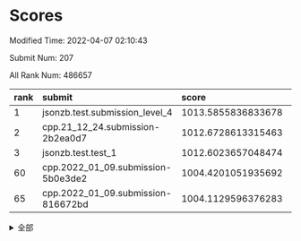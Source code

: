 # Scores

Modified Time: 2022-04-07 02:10:43

Submit Num: 207

All Rank Num: 486657

| rank |               submit               |       score        |       sigma        | pk_num |
| :--- | :--------------------------------- | :----------------- | :----------------- | :----- |
| 1    | jsonzb.test.submission_level_4     | 1013.5855836833678 | 0.792804268987958  | 9404   |
| 2    | cpp.21_12_24.submission-2b2ea0d7   | 1012.6728613315463 | 0.8138538977603873 | 9406   |
| 3    | jsonzb.test.test_1                 | 1012.6023657048474 | 0.8058625660862481 | 9405   |
| 60   | cpp.2022_01_09.submission-5b0e3de2 | 1004.4201051935692 | 0.7159723536106026 | 9407   |
| 65   | cpp.2022_01_09.submission-816672bd | 1004.1129596376283 | 0.7114304773595383 | 9403   |


<details>
<summary>全部</summary>

| rank |                 submit                 |       score        |       sigma        | pk_num |
| :--- | :------------------------------------- | :----------------- | :----------------- | :----- |
| 1    | jsonzb.test.submission_level_4         | 1013.5855836833678 | 0.792804268987958  | 9404   |
| 2    | cpp.21_12_24.submission-2b2ea0d7       | 1012.6728613315463 | 0.8138538977603873 | 9406   |
| 3    | jsonzb.test.test_1                     | 1012.6023657048474 | 0.8058625660862481 | 9405   |
| 4    | gobigger.level_3.submission_level_3_39 | 1011.4463276923119 | 0.749033320717534  | 9404   |
| 5    | gobigger.level_3.submission_level_3_23 | 1011.2901817216043 | 0.7554586015189226 | 9404   |
| 6    | gobigger.level_3.submission_level_3_47 | 1011.2345032483316 | 0.77349392893971   | 9401   |
| 7    | gobigger.level_3.submission_level_3_38 | 1011.1477303781287 | 0.7651280635101111 | 9401   |
| 8    | gobigger.level_3.submission_level_3_37 | 1011.1107217129055 | 0.751749889086856  | 9403   |
| 9    | gobigger.level_3.submission_level_3_30 | 1010.8845177754567 | 0.7722146788777816 | 9406   |
| 10   | gobigger.level_3.submission_level_3_25 | 1010.7466898653954 | 0.7536065461602862 | 9401   |
| 11   | gobigger.level_3.submission_level_3_7  | 1010.636689538088  | 0.7790619045619585 | 9408   |
| 12   | gobigger.level_3.submission_level_3_36 | 1010.5812239157842 | 0.7359671565397088 | 9408   |
| 13   | gobigger.level_3.submission_level_3_8  | 1010.5720934618417 | 0.7566096062344859 | 9404   |
| 14   | gobigger.level_3.submission_level_3_18 | 1010.5450205386351 | 0.7458458143201845 | 9408   |
| 15   | gobigger.level_3.submission_level_3_2  | 1010.5142926743777 | 0.7565237791982823 | 9406   |
| 16   | gobigger.level_3.submission_level_3_10 | 1010.5043902345768 | 0.7609663420373806 | 9409   |
| 17   | gobigger.level_3.submission_level_3_48 | 1010.4248526352745 | 0.7600727735088959 | 9405   |
| 18   | gobigger.level_3.submission_level_3_1  | 1010.3936692907794 | 0.7407360445680914 | 9405   |
| 19   | gobigger.level_3.submission_level_3_35 | 1010.3791728502291 | 0.7465247453594395 | 9402   |
| 20   | gobigger.level_3.submission_level_3_43 | 1010.3125789452235 | 0.7861084235955388 | 9405   |
| 21   | gobigger.level_3.submission_level_3_15 | 1010.1871720793314 | 0.7539436027541289 | 9409   |
| 22   | gobigger.level_3.submission_level_3_44 | 1010.1051644035359 | 0.7550914481003778 | 9409   |
| 23   | gobigger.level_3.submission_level_3_28 | 1010.1026465229539 | 0.757570168878014  | 9407   |
| 24   | gobigger.level_3.submission_level_3_26 | 1010.0968695577959 | 0.762848275277724  | 9405   |
| 25   | gobigger.level_3.submission_level_3_22 | 1010.0740023814343 | 0.742874762367759  | 9402   |
| 26   | gobigger.level_3.submission_level_3_42 | 1010.0403302697163 | 0.7610938275466181 | 9405   |
| 27   | gobigger.level_3.submission_level_3_17 | 1010.0115033780531 | 0.749196043693807  | 9403   |
| 28   | gobigger.level_3.submission_level_3_9  | 1009.9670653057966 | 0.7589186352923427 | 9407   |
| 29   | gobigger.level_3.submission_level_3_29 | 1009.9333872487485 | 0.7699410691756728 | 9412   |
| 30   | gobigger.level_3.submission_level_3_32 | 1009.9191162094129 | 0.752432363229438  | 9399   |
| 31   | gobigger.level_3.submission_level_3_11 | 1009.8991068758747 | 0.7691149318631139 | 9403   |
| 32   | gobigger.level_3.submission_level_3_24 | 1009.8941173950591 | 0.7473186258896599 | 9405   |
| 33   | gobigger.level_3.submission_level_3_4  | 1009.797029341527  | 0.7301184409123471 | 9403   |
| 34   | gobigger.level_3.submission_level_3_12 | 1009.7490773906179 | 0.7548022943045561 | 9401   |
| 35   | gobigger.level_3.submission_level_3_19 | 1009.730292521523  | 0.7582693903999028 | 9402   |
| 36   | gobigger.level_3.submission_level_3_45 | 1009.7287420306952 | 0.7601892914369753 | 9408   |
| 37   | gobigger.level_3.submission_level_3_27 | 1009.7227909372759 | 0.7284624716459327 | 9401   |
| 38   | gobigger.level_3.submission_level_3_5  | 1009.5746741723052 | 0.7714324415476256 | 9406   |
| 39   | gobigger.level_3.submission_level_3_6  | 1009.5472814897844 | 0.7507253539821725 | 9406   |
| 40   | gobigger.level_3.submission_level_3_34 | 1009.4716860374074 | 0.7377760051541752 | 9402   |
| 41   | gobigger.level_3.submission_level_3_3  | 1009.3715337560506 | 0.7447083611675148 | 9404   |
| 42   | gobigger.level_3.submission_level_3_41 | 1009.3391637882742 | 0.7414083238872771 | 9406   |
| 43   | gobigger.level_3.submission_level_3_46 | 1009.3136468930378 | 0.745653260760231  | 9401   |
| 44   | gobigger.level_3.submission_level_3_13 | 1009.2881996589368 | 0.7509531526624792 | 9401   |
| 45   | gobigger.level_3.submission_level_3_40 | 1009.2205291378976 | 0.7551843867935313 | 9407   |
| 46   | gobigger.level_3.submission_level_3_31 | 1009.2124840824171 | 0.745277142698267  | 9407   |
| 47   | gobigger.level_3.submission_level_3_33 | 1009.201824115494  | 0.7469185832173483 | 9400   |
| 48   | gobigger.level_3.submission_level_3_0  | 1009.1986705593222 | 0.7572487332132887 | 9403   |
| 49   | gobigger.level_3.submission_level_3_14 | 1009.1002282000488 | 0.7549399474883084 | 9406   |
| 50   | gobigger.level_3.submission_level_3_21 | 1009.0350247875293 | 0.7555142582443862 | 9407   |
| 51   | gobigger.level_3.submission_level_3_49 | 1008.8273279406689 | 0.7391994633962924 | 9404   |
| 52   | gobigger.level_3.submission_level_3_20 | 1008.6140497661582 | 0.7590145060299102 | 9404   |
| 53   | gobigger.level_3.submission_level_3_16 | 1008.6082924836596 | 0.7406013163026076 | 9406   |
| 54   | gobigger.level_1.submission_level_1_43 | 1005.219130859988  | 0.7221326050323795 | 9411   |
| 55   | gobigger.level_1.submission_level_1_29 | 1004.6814838957754 | 0.7238952269861271 | 9403   |
| 56   | gobigger.level_1.submission_level_1_19 | 1004.6518909162392 | 0.7138910154938456 | 9407   |
| 57   | gobigger.level_1.submission_level_1_35 | 1004.5927476870394 | 0.7344768562933822 | 9400   |
| 58   | gobigger.level_1.submission_level_1_23 | 1004.4884986805059 | 0.7127540786576857 | 9407   |
| 59   | gobigger.level_1.submission_level_1_45 | 1004.4566794299658 | 0.7085837417507937 | 9403   |
| 60   | cpp.2022_01_09.submission-5b0e3de2     | 1004.4201051935692 | 0.7159723536106026 | 9407   |
| 61   | gobigger.level_1.submission_level_1_15 | 1004.2711561968148 | 0.7086619727365264 | 9398   |
| 62   | gobigger.level_1.submission_level_1_17 | 1004.1864404957224 | 0.7183016311776017 | 9406   |
| 63   | gobigger.level_1.submission_level_1_4  | 1004.1449473237924 | 0.72895787530222   | 9408   |
| 64   | gobigger.level_1.submission_level_1_37 | 1004.123507071303  | 0.7193350972384029 | 9401   |
| 65   | cpp.2022_01_09.submission-816672bd     | 1004.1129596376283 | 0.7114304773595383 | 9403   |
| 66   | gobigger.level_1.submission_level_1_40 | 1004.080639529933  | 0.715376294176294  | 9400   |
| 67   | gobigger.level_1.submission_level_1_49 | 1003.9732394426771 | 0.7295306779778253 | 9404   |
| 68   | gobigger.level_1.submission_level_1_47 | 1003.9512767657475 | 0.7089841329447586 | 9405   |
| 69   | gobigger.level_1.submission_level_1_12 | 1003.8704335245257 | 0.7163328034270564 | 9405   |
| 70   | gobigger.level_1.submission_level_1_30 | 1003.8684317996165 | 0.7250007313019904 | 9401   |
| 71   | gobigger.level_1.submission_level_1_25 | 1003.7849622834914 | 0.7166528967980058 | 9402   |
| 72   | gobigger.level_1.submission_level_1_10 | 1003.741727974717  | 0.7258220435724936 | 9409   |
| 73   | gobigger.level_1.submission_level_1_42 | 1003.679724370735  | 0.7111894416571714 | 9406   |
| 74   | gobigger.level_1.submission_level_1_2  | 1003.6675393738477 | 0.7231970582284318 | 9405   |
| 75   | gobigger.level_1.submission_level_1_7  | 1003.5945712688859 | 0.7223397363345617 | 9404   |
| 76   | gobigger.level_1.submission_level_1_3  | 1003.4872724708932 | 0.7193234012582754 | 9404   |
| 77   | gobigger.level_1.submission_level_1_33 | 1003.4058350407253 | 0.7100209439920915 | 9404   |
| 78   | gobigger.level_1.submission_level_1_38 | 1003.3595050361843 | 0.7199675536471496 | 9408   |
| 79   | gobigger.level_1.submission_level_1_36 | 1003.3390735382218 | 0.7231426027295879 | 9408   |
| 80   | gobigger.level_1.submission_level_1_27 | 1003.3035171883641 | 0.717766610566915  | 9400   |
| 81   | gobigger.level_1.submission_level_1_26 | 1003.3024019130911 | 0.7213282575544768 | 9399   |
| 82   | gobigger.level_1.submission_level_1_0  | 1003.2950973436248 | 0.7362654134168054 | 9404   |
| 83   | gobigger.level_1.submission_level_1_44 | 1003.2848228024992 | 0.7081185693212414 | 9397   |
| 84   | gobigger.level_1.submission_level_1_16 | 1003.0413275868018 | 0.7144454386074848 | 9403   |
| 85   | gobigger.level_1.submission_level_1_39 | 1003.0154921927306 | 0.7189285934987988 | 9397   |
| 86   | gobigger.level_1.submission_level_1_5  | 1003.0124871725858 | 0.7164296088926149 | 9407   |
| 87   | gobigger.level_1.submission_level_1_32 | 1002.9934518267814 | 0.7222959886032649 | 9413   |
| 88   | gobigger.level_1.submission_level_1_28 | 1002.9778320573001 | 0.7241406666165627 | 9406   |
| 89   | gobigger.level_1.submission_level_1_46 | 1002.9336969716366 | 0.7194320147110116 | 9403   |
| 90   | gobigger.level_1.submission_level_1_41 | 1002.8280933146044 | 0.7196809142385067 | 9406   |
| 91   | gobigger.level_1.submission_level_1_1  | 1002.8027186000787 | 0.7180456104810674 | 9402   |
| 92   | gobigger.level_1.submission_level_1_20 | 1002.6841343237439 | 0.7021118221324848 | 9402   |
| 93   | gobigger.level_1.submission_level_1_13 | 1002.6834186553764 | 0.711726906669558  | 9403   |
| 94   | gobigger.level_1.submission_level_1_34 | 1002.6750588590036 | 0.7249182259248905 | 9410   |
| 95   | gobigger.level_1.submission_level_1_22 | 1002.6441769971141 | 0.72209701432546   | 9401   |
| 96   | gobigger.level_1.submission_level_1_14 | 1002.5752138726582 | 0.711014201173326  | 9398   |
| 97   | gobigger.level_1.submission_level_1_48 | 1002.4877497869244 | 0.712088352891663  | 9404   |
| 98   | gobigger.level_1.submission_level_1_18 | 1002.4431109323808 | 0.7176469516669893 | 9405   |
| 99   | gobigger.level_1.submission_level_1_11 | 1002.3372504777293 | 0.7091849639976928 | 9399   |
| 100  | gobigger.level_1.submission_level_1_21 | 1002.2029770659915 | 0.7177021604477948 | 9399   |
| 101  | gobigger.level_1.submission_level_1_9  | 1002.2013206258083 | 0.7063237501891289 | 9405   |
| 102  | gobigger.level_1.submission_level_1_24 | 1002.1455627135413 | 0.7089611658082754 | 9400   |
| 103  | gobigger.level_1.submission_level_1_6  | 1002.0136399379761 | 0.7051174949490899 | 9399   |
| 104  | gobigger.level_1.submission_level_1_8  | 1002.0039098174071 | 0.7172362852782747 | 9406   |
| 105  | gobigger.level_1.submission_level_1_31 | 1001.697905027238  | 0.7132008088751113 | 9403   |
| 106  | gobigger.random.submission_random_7    | 997.4936780974799  | 0.7148067263263257 | 9405   |
| 107  | gobigger.random.submission_random_48   | 997.3337400515438  | 0.7204256818735957 | 9399   |
| 108  | gobigger.random.submission_random_0    | 997.0329679660208  | 0.7054121768473796 | 9404   |
| 109  | gobigger.random.submission_random_34   | 997.0274373405804  | 0.7096064113224111 | 9406   |
| 110  | gobigger.random.submission_random_16   | 996.8854822146492  | 0.705817765101258  | 9400   |
| 111  | gobigger.random.submission_random_45   | 996.8806367840327  | 0.6974978538424875 | 9408   |
| 112  | gobigger.random.submission_random_6    | 996.685942761411   | 0.6968989368784351 | 9399   |
| 113  | gobigger.random.submission_random_8    | 996.6770255945329  | 0.699975544070057  | 9402   |
| 114  | gobigger.random.submission_random_21   | 996.6142177290891  | 0.7112592174895702 | 9405   |
| 115  | gobigger.random.submission_random_28   | 996.5790633476422  | 0.7103323831271218 | 9404   |
| 116  | gobigger.random.submission_random_42   | 996.4651261847214  | 0.7114693293966823 | 9404   |
| 117  | gobigger.random.submission_random_3    | 996.4387472540582  | 0.7016684475481209 | 9404   |
| 118  | gobigger.random.submission_random_12   | 996.3787052823151  | 0.7131027858916317 | 9407   |
| 119  | gobigger.random.submission_random_19   | 996.2869859390199  | 0.7095799392167357 | 9406   |
| 120  | gobigger.random.submission_random_24   | 996.2730300202402  | 0.7032887026139533 | 9407   |
| 121  | gobigger.random.submission_random_1    | 996.2728440915715  | 0.7060716032369316 | 9402   |
| 122  | gobigger.random.submission_random_29   | 996.2650172363655  | 0.7085001580899584 | 9407   |
| 123  | gobigger.random.submission_random_43   | 996.2598421979181  | 0.7020681619888093 | 9402   |
| 124  | gobigger.random.submission_random_14   | 996.2463819202504  | 0.7259057174254111 | 9405   |
| 125  | gobigger.random.submission_random_9    | 996.2440340139775  | 0.7072126531854723 | 9407   |
| 126  | gobigger.random.submission_random_39   | 996.1918108424119  | 0.7001657121726813 | 9398   |
| 127  | gobigger.random.submission_random_11   | 996.1915452939577  | 0.7094976873247413 | 9402   |
| 128  | gobigger.random.submission_random_41   | 996.1429077886975  | 0.7157911977423701 | 9401   |
| 129  | gobigger.random.submission_random_23   | 996.0972048459901  | 0.7096912683740642 | 9400   |
| 130  | gobigger.random.submission_random_4    | 996.0748482926933  | 0.708313822977099  | 9405   |
| 131  | gobigger.random.submission_random_40   | 996.0747937022513  | 0.7025645425396096 | 9403   |
| 132  | gobigger.random.submission_random_18   | 996.0701047617841  | 0.7173985375315062 | 9409   |
| 133  | gobigger.random.submission_random_15   | 996.0285102889641  | 0.7260123789038763 | 9406   |
| 134  | gobigger.random.submission_random_10   | 996.0039720991849  | 0.7008800307435821 | 9407   |
| 135  | gobigger.random.submission_random_37   | 995.9651198966859  | 0.7185221143612307 | 9409   |
| 136  | gobigger.random.submission_random_2    | 995.9621174616709  | 0.717011935977542  | 9402   |
| 137  | gobigger.random.submission_random_20   | 995.9435040139983  | 0.7158258786009046 | 9408   |
| 138  | gobigger.random.submission_random_22   | 995.9082289357291  | 0.7194932160801447 | 9404   |
| 139  | gobigger.random.submission_random_31   | 995.8302632476548  | 0.7254221940742334 | 9403   |
| 140  | gobigger.random.submission_random_26   | 995.6718125860275  | 0.70863195980526   | 9401   |
| 141  | gobigger.random.submission_random_32   | 995.670564301992   | 0.7239338957759068 | 9400   |
| 142  | gobigger.random.submission_random_35   | 995.6433806900445  | 0.7266889294569467 | 9405   |
| 143  | gobigger.random.submission_random_30   | 995.6113704320254  | 0.7024205485796545 | 9404   |
| 144  | gobigger.random.submission_random_33   | 995.5973246269269  | 0.7198146952863032 | 9406   |
| 145  | gobigger.random.submission_random_49   | 995.5408813125057  | 0.7121037692525714 | 9402   |
| 146  | gobigger.random.submission_random_46   | 995.54060398486    | 0.6986089752271563 | 9404   |
| 147  | gobigger.random.submission_random_13   | 995.4199228892478  | 0.7204995072526945 | 9400   |
| 148  | gobigger.random.submission_random_17   | 995.3849047341434  | 0.7216515080577094 | 9403   |
| 149  | gobigger.random.submission_random_36   | 995.2966193481521  | 0.7108296514820541 | 9402   |
| 150  | gobigger.random.submission_random_5    | 995.2781211001297  | 0.7177097712008214 | 9404   |
| 151  | gobigger.random.submission_random_27   | 995.2641357449825  | 0.7203133658536888 | 9403   |
| 152  | gobigger.random.submission_random_38   | 995.2591565630455  | 0.7195312542440999 | 9403   |
| 153  | gobigger.random.submission_random_25   | 995.2042598522293  | 0.7308062775967961 | 9403   |
| 154  | gobigger.random.submission_random_47   | 995.1705019987596  | 0.7078462994445438 | 9404   |
| 155  | gobigger.random.submission_random_44   | 995.163815624271   | 0.7202401048249728 | 9400   |
| 156  | gobigger.level_2.submission_level_2_25 | 994.5133601289016  | 0.7238333294891282 | 9399   |
| 157  | gobigger.level_2.submission_level_2_11 | 994.4098623869946  | 0.7327842687551965 | 9400   |
| 158  | gobigger.level_2.submission_level_2_22 | 993.7680297789217  | 0.7445026871589894 | 9409   |
| 159  | gobigger.level_2.submission_level_2_44 | 993.3492552509377  | 0.7473825735995583 | 9401   |
| 160  | gobigger.level_2.submission_level_2_49 | 993.2602562346242  | 0.755561142359824  | 9405   |
| 161  | gobigger.level_2.submission_level_2_4  | 993.2280109341502  | 0.7355113502804296 | 9401   |
| 162  | gobigger.level_2.submission_level_2_47 | 993.2049612112748  | 0.7440582637924301 | 9397   |
| 163  | gobigger.level_2.submission_level_2_15 | 993.1765568241134  | 0.7322877539572612 | 9401   |
| 164  | gobigger.level_2.submission_level_2_2  | 993.1736129595674  | 0.7454733112121322 | 9399   |
| 165  | gobigger.level_2.submission_level_2_5  | 993.1091413477648  | 0.7350021481069539 | 9404   |
| 166  | gobigger.level_2.submission_level_2_45 | 993.0602968176106  | 0.7438766675191153 | 9404   |
| 167  | gobigger.level_2.submission_level_2_30 | 992.7523237665878  | 0.7528818000687036 | 9400   |
| 168  | gobigger.level_2.submission_level_2_1  | 992.6714635321931  | 0.7323357667934257 | 9401   |
| 169  | gobigger.level_2.submission_level_2_26 | 992.6532297029504  | 0.7402163794877159 | 9406   |
| 170  | gobigger.level_2.submission_level_2_42 | 992.6465176572409  | 0.7569536767002225 | 9407   |
| 171  | gobigger.level_2.submission_level_2_29 | 992.5371382198625  | 0.7483358576827988 | 9406   |
| 172  | gobigger.level_2.submission_level_2_43 | 992.4854964649004  | 0.735481935689858  | 9406   |
| 173  | gobigger.level_2.submission_level_2_8  | 992.4222461370497  | 0.7517182966051302 | 9407   |
| 174  | gobigger.level_2.submission_level_2_0  | 992.3766335199094  | 0.7499963745737643 | 9404   |
| 175  | gobigger.level_2.submission_level_2_35 | 992.3440918740451  | 0.74695114648915   | 9402   |
| 176  | gobigger.level_2.submission_level_2_12 | 992.3241069426657  | 0.7435610337710264 | 9404   |
| 177  | gobigger.level_2.submission_level_2_9  | 992.3175623073199  | 0.7363832431177105 | 9408   |
| 178  | gobigger.level_2.submission_level_2_31 | 992.1870045419352  | 0.746273551598659  | 9401   |
| 179  | gobigger.level_2.submission_level_2_6  | 992.1225415784697  | 0.7397741538889143 | 9401   |
| 180  | gobigger.level_2.submission_level_2_27 | 992.1125377664241  | 0.7605797084136621 | 9404   |
| 181  | gobigger.level_2.submission_level_2_17 | 992.0906177491116  | 0.7509169764025975 | 9407   |
| 182  | gobigger.level_2.submission_level_2_39 | 992.0875089218594  | 0.7505278249923235 | 9401   |
| 183  | gobigger.level_2.submission_level_2_24 | 991.9967553396789  | 0.7292206461759003 | 9406   |
| 184  | gobigger.level_2.submission_level_2_20 | 991.9306982578521  | 0.7558046967871378 | 9406   |
| 185  | gobigger.level_2.submission_level_2_46 | 991.8966491944566  | 0.7434386002199103 | 9407   |
| 186  | gobigger.level_2.submission_level_2_41 | 991.8807325562161  | 0.7417387126417724 | 9407   |
| 187  | gobigger.level_2.submission_level_2_3  | 991.8601842194629  | 0.7490472445730362 | 9405   |
| 188  | gobigger.level_2.submission_level_2_18 | 991.7267450889955  | 0.7489866607604672 | 9403   |
| 189  | gobigger.level_2.submission_level_2_32 | 991.664746849406   | 0.7649074968785093 | 9400   |
| 190  | gobigger.level_2.submission_level_2_34 | 991.648115939146   | 0.7446870881126989 | 9404   |
| 191  | gobigger.level_2.submission_level_2_16 | 991.6446663991404  | 0.747901225821879  | 9402   |
| 192  | gobigger.level_2.submission_level_2_36 | 991.4920352201217  | 0.7289258116962297 | 9406   |
| 193  | gobigger.level_2.submission_level_2_10 | 991.47445228225    | 0.7536137035443307 | 9404   |
| 194  | gobigger.level_2.submission_level_2_7  | 991.47126989276    | 0.7593707391540541 | 9406   |
| 195  | gobigger.level_2.submission_level_2_33 | 991.4012682353855  | 0.7389762350493767 | 9407   |
| 196  | gobigger.level_2.submission_level_2_13 | 991.3480593012941  | 0.738667709109399  | 9404   |
| 197  | gobigger.level_2.submission_level_2_40 | 991.2601615574041  | 0.745472198081805  | 9404   |
| 198  | gobigger.level_2.submission_level_2_21 | 991.2023349635506  | 0.7486978653781104 | 9409   |
| 199  | gobigger.level_2.submission_level_2_14 | 990.999855019986   | 0.7456441437839518 | 9402   |
| 200  | gobigger.level_2.submission_level_2_23 | 990.9789326027346  | 0.7525258192297897 | 9405   |
| 201  | gobigger.level_2.submission_level_2_37 | 990.4395654938005  | 0.7638911711021947 | 9407   |
| 202  | gobigger.level_2.submission_level_2_48 | 990.3526594208697  | 0.7828347436313925 | 9408   |
| 203  | gobigger.level_2.submission_level_2_28 | 990.3006237559886  | 0.7730972797752856 | 9407   |
| 204  | gobigger.level_2.submission_level_2_38 | 990.2391229032775  | 0.7798753935625035 | 9402   |
| 205  | gobigger.level_2.submission_level_2_19 | 989.9936180037879  | 0.7681139608065488 | 9401   |
| 206  | gobigger.none.submission_none_0        | 977.9957754438773  | 1.2584183664803987 | 9408   |
| 207  | gobigger.none.submission_none_1        | 975.5274393532889  | 1.5432024848437704 | 9406   |

</details>